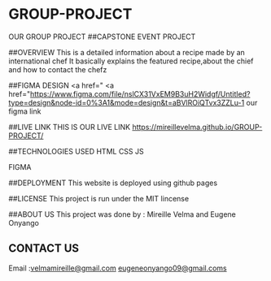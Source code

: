 # GROUP-PROJECT
OUR GROUP PROJECT
##CAPSTONE EVENT PROJECT

##OVERVIEW
This is a detailed information about  a recipe made by an international chef
It basically explains the featured recipe,about the chief and how to contact the chefz

##FIGMA DESIGN
<a href="
<a href="https://www.figma.com/file/nslCX31VxEM9B3uH2Widgf/Untitled?type=design&node-id=0%3A1&mode=design&t=aBVlROiQTvx3ZZLu-1
our figma link </a>


##LIVE LINK
THIS IS OUR LIVE LINK https://mireillevelma.github.io/GROUP-PROJECT/



##TECHNOLOGIES USED
HTML
CSS 
JS

FIGMA

##DEPLOYMENT
This website  is deployed using github pages


##LICENSE
This project is run under the MIT lincense


##ABOUT US
This project was done by :
Mireille Velma and Eugene Onyango


## CONTACT US 
Email :velmamireille@gmail.com
eugeneonyango09@gmail.coms



